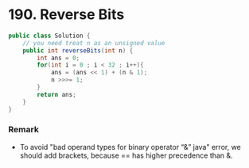 # 190. Reverse Bits
```java
public class Solution {
    // you need treat n as an unsigned value
    public int reverseBits(int n) {
        int ans = 0;
        for(int i = 0 ; i < 32 ; i++){
            ans = (ans << 1) + (n & 1);
            n >>>= 1;
        }
        return ans;
    }
}
```
### Remark
* To avoid "bad operand types for binary operator “&” java" error, we should add brackets, because == has higher precedence than &.